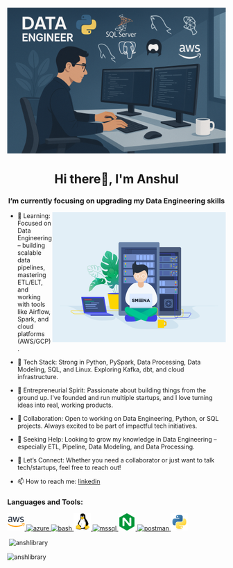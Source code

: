 ![MasterHead](https://github.com/Anshlibrary/Images/blob/main/gitBack.png)
<h1 align="center">Hi there👋, I'm Anshul</h1>
<h3 align="center">I’m currently focusing on upgrading my Data Engineering skills</h3>
<img align="right" alt="Coding" width="400" src="https://github.com/Anshlibrary/Images/blob/main/dev-ops-gif-dr.gif">


- 🔭 Learning: Focused on Data Engineering – building scalable data pipelines, mastering ETL/ELT, and working with tools like Airflow, Spark, and cloud platforms (AWS/GCP).

- 🐍 Tech Stack: Strong in Python, PySpark, Data Processing, Data Modeling, SQL, and Linux. Exploring Kafka, dbt, and cloud infrastructure.

- 🚀 Entrepreneurial Spirit: Passionate about building things from the ground up. I've founded and run multiple startups, and I love turning ideas into real, working products.

- 👯 Collaboration: Open to working on Data Engineering, Python, or SQL projects. Always excited to be part of impactful tech initiatives.

- 🤝 Seeking Help: Looking to grow my knowledge in Data Engineering – especially ETL, Pipeline, Data Modeling, and Data Processing.

- 💬 Let’s Connect: Whether you need a collaborator or just want to talk tech/startups, feel free to reach out!

- 📫 How to reach me: [linkedin](https://www.linkedin.com/in/anshlibrary/)

<h3 align="left">Languages and Tools:</h3>
<p align="left"> <a href="https://aws.amazon.com" target="_blank" rel="noreferrer"> <img src="https://raw.githubusercontent.com/devicons/devicon/master/icons/amazonwebservices/amazonwebservices-original-wordmark.svg" alt="aws" width="40" height="40"/> </a> <a href="https://azure.microsoft.com/en-in/" target="_blank" rel="noreferrer"> <img src="https://www.vectorlogo.zone/logos/microsoft_azure/microsoft_azure-icon.svg" alt="azure" width="40" height="40"/> </a> <a href="https://www.gnu.org/software/bash/" target="_blank" rel="noreferrer"> <img src="https://www.vectorlogo.zone/logos/gnu_bash/gnu_bash-icon.svg" alt="bash" width="40" height="40"/> </a> <a href="https://www.linux.org/" target="_blank" rel="noreferrer"> <img src="https://raw.githubusercontent.com/devicons/devicon/master/icons/linux/linux-original.svg" alt="linux" width="40" height="40"/> </a> <a href="https://www.microsoft.com/en-us/sql-server" target="_blank" rel="noreferrer"> <img src="https://www.svgrepo.com/show/303229/microsoft-sql-server-logo.svg" alt="mssql" width="40" height="40"/> </a> <a href="https://www.nginx.com" target="_blank" rel="noreferrer"> <img src="https://raw.githubusercontent.com/devicons/devicon/master/icons/nginx/nginx-original.svg" alt="nginx" width="40" height="40"/> </a> <a href="https://postman.com" target="_blank" rel="noreferrer"> <img src="https://www.vectorlogo.zone/logos/getpostman/getpostman-icon.svg" alt="postman" width="40" height="40"/> </a> <a href="https://www.python.org" target="_blank" rel="noreferrer"> <img src="https://raw.githubusercontent.com/devicons/devicon/master/icons/python/python-original.svg" alt="python" width="40" height="40"/> </a> </p>

<p>&nbsp;<img align="center" src="https://github-readme-stats.vercel.app/api?username=anshlibrary&show_icons=true&locale=en" alt="anshlibrary" /></p>

<p><img align="center" src="https://github-readme-streak-stats.herokuapp.com/?user=anshlibrary&" alt="anshlibrary" /></p>
